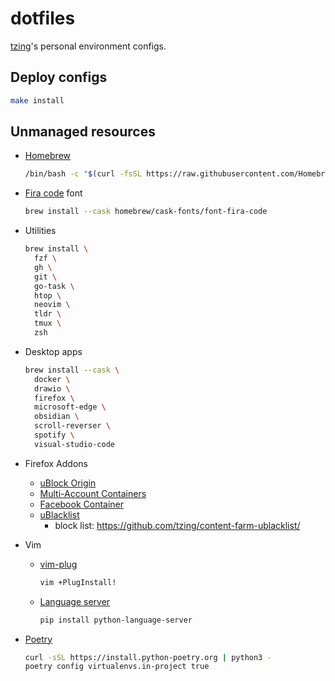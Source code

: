 # dotfiles

[tzing](https://github.com/tzing)'s personal environment configs.


## Deploy configs

```bash
make install
```


## Unmanaged resources

* [Homebrew](https://brew.sh/)

  ```bash
  /bin/bash -c "$(curl -fsSL https://raw.githubusercontent.com/Homebrew/install/HEAD/install.sh)"
  ```

* [Fira code](https://github.com/tonsky/FiraCode) font

    ```bash
    brew install --cask homebrew/cask-fonts/font-fira-code
    ```

* Utilities

  ```bash
  brew install \
    fzf \
    gh \
    git \
    go-task \
    htop \
    neovim \
    tldr \
    tmux \
    zsh
  ```

* Desktop apps

  ```bash
  brew install --cask \
    docker \
    drawio \
    firefox \
    microsoft-edge \
    obsidian \
    scroll-reverser \
    spotify \
    visual-studio-code
  ```

* Firefox Addons

  * [uBlock Origin](https://addons.mozilla.org/zh-TW/firefox/addon/ublock-origin/)
  * [Multi-Account Containers](https://addons.mozilla.org/zh-TW/firefox/addon/multi-account-containers/)
  * [Facebook Container](https://addons.mozilla.org/zh-TW/firefox/addon/facebook-container/)
  * [uBlacklist](https://addons.mozilla.org/zh-TW/firefox/addon/ublacklist/)
    * block list: https://github.com/tzing/content-farm-ublacklist/

* Vim

  * [vim-plug](https://github.com/junegunn/vim-plug)

    ```bash
    vim +PlugInstall!
    ```

  * [Language server](https://github.com/prabirshrestha/vim-lsp/wiki/Servers)

    ```bash
    pip install python-language-server
    ```

* [Poetry](https://github.com/python-poetry/poetry)

  ```bash
  curl -sSL https://install.python-poetry.org | python3 -
  poetry config virtualenvs.in-project true
  ```
